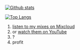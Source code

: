 [![Github stats](https://github-readme-stats.vercel.app/api?username=cannorin&count_private=true&include_all_commits=true)](https://github.com/anuraghazra/github-readme-stats)

[![Top Langs](https://github-readme-stats.vercel.app/api/top-langs/?username=cannorin&hide=javascript,css,html)](https://github.com/anuraghazra/github-readme-stats)

1. [listen to my mixes on Mixcloud](https://www.mixcloud.com/cannorin/)
2. or [watch them on YouTube](https://www.youtube.com/playlist?list=PLrylRy5cg4LDmFBnxoCfgXyY0W_EH6uuf)
3. ?
4. profit

<!--
**cannorin/cannorin** is a ✨ _special_ ✨ repository because its `README.md` (this file) appears on your GitHub profile.

Here are some ideas to get you started:

- 🔭 I’m currently working on ...
- 🌱 I’m currently learning ...
- 👯 I’m looking to collaborate on ...
- 🤔 I’m looking for help with ...
- 💬 Ask me about ...
- 📫 How to reach me: ...
- 😄 Pronouns: ...
- ⚡ Fun fact: ...
-->

